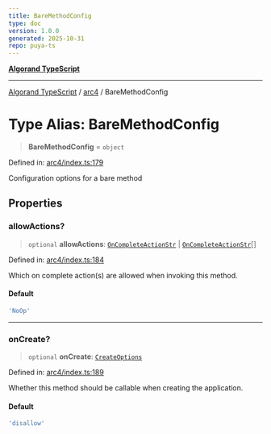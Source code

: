 ```yaml
---
title: BareMethodConfig
type: doc
version: 1.0.0
generated: 2025-10-31
repo: puya-ts
---
```

[**Algorand TypeScript**](../../README.md)

***

[Algorand TypeScript](../../modules.md) / [arc4](../README.md) / BareMethodConfig

# Type Alias: BareMethodConfig

> **BareMethodConfig** = `object`

Defined in: [arc4/index.ts:179](https://github.com/algorandfoundation/puya-ts/blob/main/packages/algo-ts/src/arc4/index.ts#L179)

Configuration options for a bare method

## Properties

### allowActions?

> `optional` **allowActions**: [`OnCompleteActionStr`](../../index/type-aliases/OnCompleteActionStr.md) \| [`OnCompleteActionStr`](../../index/type-aliases/OnCompleteActionStr.md)[]

Defined in: [arc4/index.ts:184](https://github.com/algorandfoundation/puya-ts/blob/main/packages/algo-ts/src/arc4/index.ts#L184)

Which on complete action(s) are allowed when invoking this method.

#### Default

```ts
'NoOp'
```

***

### onCreate?

> `optional` **onCreate**: [`CreateOptions`](CreateOptions.md)

Defined in: [arc4/index.ts:189](https://github.com/algorandfoundation/puya-ts/blob/main/packages/algo-ts/src/arc4/index.ts#L189)

Whether this method should be callable when creating the application.

#### Default

```ts
'disallow'
```

